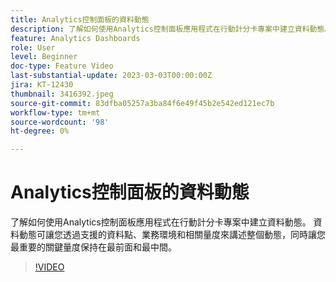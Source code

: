 ```yaml
---
title: Analytics控制面板的資料動態
description: 了解如何使用Analytics控制面板應用程式在行動計分卡專案中建立資料動態。 資料動態可讓您透過支援的資料點、業務環境和相關量度來講述整個動態，同時讓您最重要的關鍵量度保持在最前面和最中間。
feature: Analytics Dashboards
role: User
level: Beginner
doc-type: Feature Video
last-substantial-update: 2023-03-03T00:00:00Z
jira: KT-12430
thumbnail: 3416392.jpeg
source-git-commit: 83dfba05257a3ba84f6e49f45b2e542ed121ec7b
workflow-type: tm+mt
source-wordcount: '98'
ht-degree: 0%

---
```



# Analytics控制面板的資料動態

了解如何使用Analytics控制面板應用程式在行動計分卡專案中建立資料動態。 資料動態可讓您透過支援的資料點、業務環境和相關量度來講述整個動態，同時讓您最重要的關鍵量度保持在最前面和最中間。

>[!VIDEO](https://video.tv.adobe.com/v/3416392/?quality=12&learn=on)
